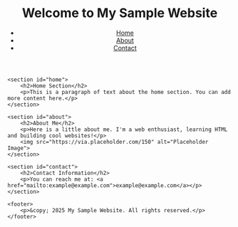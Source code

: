 <!DOCTYPE html>
<html lang="en">
<head>
    <meta charset="UTF-8">
    <meta name="viewport" content="width=device-width, initial-scale=1.0">
    <meta name="description" content="A sample webpage to show basic HTML structure.">
    <meta name="keywords" content="HTML, webpage, sample">
    <meta name="author" content="Your Name">
    <title>My Sample Website</title>
    <link rel="stylesheet" href="styles.css"> <!-- Optional external CSS -->
</head>
<body>
    <header>
        <h1>Welcome to My Sample Website</h1>
        <nav>
            <ul>
                <li><a href="#home">Home</a></li>
                <li><a href="#about">About</a></li>
                <li><a href="#contact">Contact</a></li>
            </ul>
        </nav>
    </header>

    <section id="home">
        <h2>Home Section</h2>
        <p>This is a paragraph of text about the home section. You can add more content here.</p>
    </section>

    <section id="about">
        <h2>About Me</h2>
        <p>Here is a little about me. I'm a web enthusiast, learning HTML and building cool websites!</p>
        <img src="https://via.placeholder.com/150" alt="Placeholder Image">
    </section>

    <section id="contact">
        <h2>Contact Information</h2>
        <p>You can reach me at: <a href="mailto:example@example.com">example@example.com</a></p>
    </section>

    <footer>
        <p>&copy; 2025 My Sample Website. All rights reserved.</p>
    </footer>
</body>
</html>
